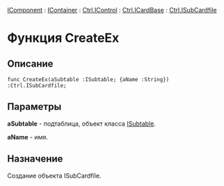 ﻿---
Link: Com.Ctrl.ISubCardfile.@CreateEx
---

[IComponent](topic:Com.Custom.ComClasses.IComponent.Default) :
[IContainer](topic:Com.Custom.ComClasses.IContainer.Default) :
[Ctrl.IControl](topic:Com.Custom.ComClasses.Ctrl.IControl.Default) :
[Ctrl.ICardBase](topic:Com.Custom.ComClasses.Ctrl.ICardBase.Default) :
[Ctrl.ISubCardfile](Default)

# Функция CreateEx

## Описание

    func CreateEx(aSubtable :ISubtable; {aName :String}) :Ctrl.ISubCardfile;

## Параметры

**aSubtable** - подтаблица, объект класса [ISubtable](topic:Com.Custom.ComClasses.ISubtable.Default).

**aName** - имя.

## Назначение

Создание объекта ISubCardfile.





